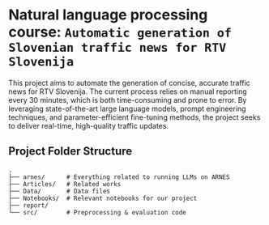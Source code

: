 # Natural language processing course: `Automatic generation of Slovenian traffic news for RTV Slovenija`

This project aims to automate the generation of concise, accurate traffic news for RTV Slovenija. The current process relies on manual reporting every 30 minutes, which is both time-consuming and prone to error. By leveraging state-of-the-art large language models, prompt engineering techniques, and parameter-efficient fine-tuning methods, the project seeks to deliver real-time, high-quality traffic updates.

## Project Folder Structure

```none
.
├── arnes/      # Everything related to running LLMs on ARNES
├── Articles/   # Related works
├── Data/       # Data files
├── Notebooks/  # Relevant notebooks for our project
├── report/
└── src/        # Preprocessing & evaluation code
```

